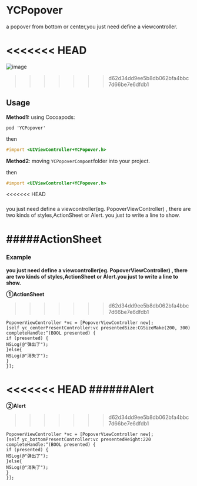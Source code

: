 # YCPopover
a popover from bottom or center,you just need define a viewcontroller.

<<<<<<< HEAD
=======
![image](https://github.com/WellsYC/YCPopover/Demo/Untitled.Gif)


>>>>>>> d62d34dd9ee5b8db062bfa4bbc7d66be7e6dfdb1
## Usage


**Method1:**  using Cocoapods:

``pod 'YCPopover'``

then

```objective-c
#import <UIViewController+YCPopover.h>
```

**Method2**: moving ``YCPopoverCompont``folder into your project.

then

```objective-c
#import <UIViewController+YCPopover.h>
```

<<<<<<< HEAD
###
you just need define a viewcontroller(eg. PopoverViewController) , there are two kinds of styles,ActionSheet or Alert.
you just to write a line to show.

#####ActionSheet
=======

### Example
**you just need define a viewcontroller(eg. PopoverViewController) , there are two kinds of styles,ActionSheet or Alert.you just to write a line to show.**

**①ActionSheet**
>>>>>>> d62d34dd9ee5b8db062bfa4bbc7d66be7e6dfdb1
```
PopoverViewController *vc = [PopoverViewController new];
[self yc_centerPresentController:vc presentedSize:CGSizeMake(200, 300) completeHandle:^(BOOL presented) {
if (presented) {
NSLog(@"弹出了");
}else{
NSLog(@"消失了");
}
}];
```
<<<<<<< HEAD
######Alert
=======
**②Alert**
>>>>>>> d62d34dd9ee5b8db062bfa4bbc7d66be7e6dfdb1
```
PopoverViewController *vc = [PopoverViewController new];
[self yc_bottomPresentController:vc presentedHeight:220 completeHandle:^(BOOL presented) {
if (presented) {
NSLog(@"弹出了");
}else{
NSLog(@"消失了");
}
}];
```


